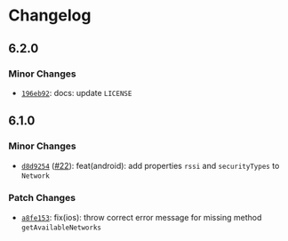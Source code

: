 # Changelog

## 6.2.0

### Minor Changes

- [`196eb92`](https://github.com/capawesome-team/capacitor-plugins-sponsorware/commit/196eb92e6a34cddc7b4d83f42a00f01d37c3a473): docs: update `LICENSE`

## 6.1.0

### Minor Changes

- [`d8d9254`](https://github.com/capawesome-team/capacitor-plugins-sponsorware/commit/d8d92547185afd8afc375e0f0fb2002f5154415d) ([#22](https://github.com/capawesome-team/capacitor-plugins-sponsorware/pull/22)): feat(android): add properties `rssi` and `securityTypes` to `Network`

### Patch Changes

- [`a8fe153`](https://github.com/capawesome-team/capacitor-plugins-sponsorware/commit/a8fe153052800a7ed35e360d9cff669ee1f3c0f2): fix(ios): throw correct error message for missing method `getAvailableNetworks`
